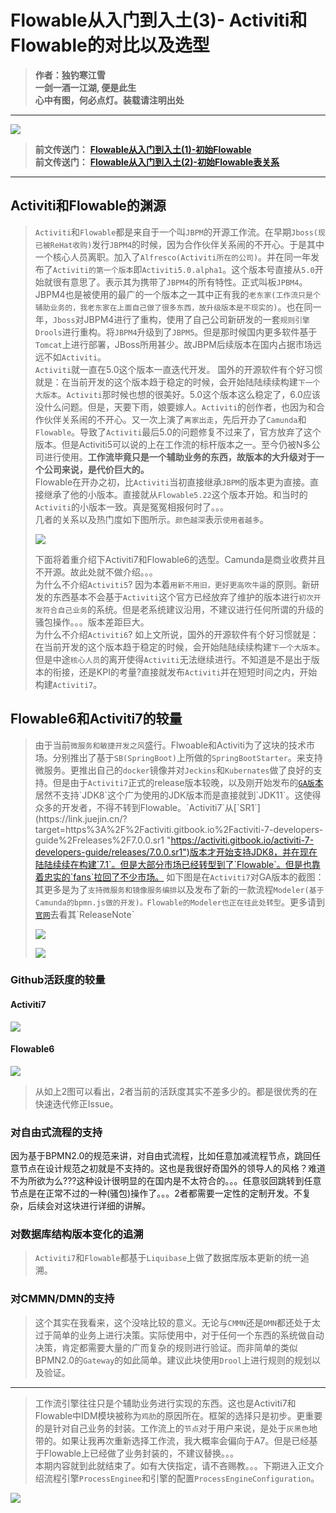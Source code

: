 # Flowable从入门到入土(3)- Activiti和Flowable的对比以及选型
> **作者：独钓寒江雪**  
> **一剑一酒一江湖, 便是此生**  
> **心中有图，何必点灯。装载请注明出处**

* * *

![](https://p1-jj.byteimg.com/tos-cn-i-t2oaga2asx/gold-user-assets/2020/4/21/1719cef703943411~tplv-t2oaga2asx-jj-mark:3024:0:0:0:q75.awebp)

> **前文传送门：** [**Flowable从入门到入土(1)-初始Flowable**](https://juejin.cn/post/6844904098723004423 "https://juejin.cn/post/6844904098723004423")  
> **前文传送门：** [**Flowable从入门到入土(2)-初始Flowable表关系**](https://juejin.cn/post/6844904105282895879 "https://juejin.cn/post/6844904105282895879")

* * *

Activiti和Flowable的渊源
--------------------

> `Activiti`和`Flowable`都是来自于一个叫`JBPM`的开源工作流。在早期`Jboss(现已被ReHat收购)`发行`JBPM4`的时候，因为合作伙伴关系闹的不开心。于是其中一个核心人员离职。加入了`Alfresco(Activiti所在的公司)`。并在同一年发布了`Activiti的第一个版本`即`Activiti5.0.alpha1`。这个版本号直接从`5.0`开始就很有意思了。表示其为携带了`JBPM4`的所有特性。正式叫板`JPBM4`。  
> JBPM4也是被使用的最广的一个版本之一其中正有我的`老东家(工作流只是个辅助业务的，我老东家在上面自己做了很多东西，故升级版本是不现实的)`。也在同一年，`Jboss`对JBPM4进行了重构，使用了自己公司新研发的一套`规则引擎Drools`进行重构。将`JBPM4`升级到了`JBPM5`。但是那时候国内更多软件基于`Tomcat`上进行部署，JBoss所用甚少。故JBPM后续版本在国内占据市场远远不如`Activiti`。  
> `Activiti`就一直在5.0这个版本一直迭代开发。 国外的开源软件有个好习惯就是：在当前开发的这个版本趋于稳定的时候，会开始陆陆续续构建`下一个大版本`。`Activiti`那时候也想的很美好。5.0这个版本这么稳定了，6.0应该没什么问题。但是，天要下雨，娘要嫁人。`Activiti`的创作者，也因为和合作伙伴关系闹的不开心。又一次上演了`离家出走`，先后开办了`Camunda`和`Flowable`。导致了`Activiti`最后5.0的问题修复不过来了，官方放弃了这个版本。但是Activiti5可以说的上在工作流的标杆版本之一。至今仍被N多公司进行使用。**工作流毕竟只是一个辅助业务的东西，故版本的大升级对于一个公司来说，是代价巨大的。**   
> Flowable在开办之初，比`Activiti`当初直接继承`JBPM`的版本更为直接。直接继承了他的小版本。直接就从`Flowable5.22`这个版本开始。和当时的`Activiti`的小版本一致。真是冤冤相报何时了。。。  
> 几者的关系以及热门度如下图所示。`颜色越深`表示`使用者越多`。
> 
> ![](https://p1-jj.byteimg.com/tos-cn-i-t2oaga2asx/gold-user-assets/2020/4/21/1719d6748013455b~tplv-t2oaga2asx-jj-mark:3024:0:0:0:q75.awebp)
> 
> 下面将着重介绍下Activiti7和Flowable6的选型。Camunda是商业收费并且不开源。故此处就不做介绍。。。  
> 为什么不介绍`Activiti5`? 因为本着`用新不用旧，更好更高吹牛逼`的原则。新研发的东西基本不会基于`Activiti`这个官方已经放弃了维护的版本进行`初次开发符合自己业务`的系统。但是老系统建议沿用，不建议进行任何所谓的升级的骚包操作。。。版本差距巨大。  
> 为什么不介绍`Activiti6`? 如上文所说，国外的开源软件有个好习惯就是：在当前开发的这个版本趋于稳定的时候，会开始陆陆续续构建`下一个大版本`。但是中途`核心人员`的离开使得`Activiti`无法继续进行。不知道是不是出于版本的衔接，还是KPI的考量?直接就发布`Activiti`并在短短时间之内，开始构建`Activiti7`。

Flowable6和Activiti7的较量
----------------------

> 由于当前`微服务和敏捷开发之风`盛行。Flwoable和Activiti为了这块的技术市场。分别推出了基于`SB(SpringBoot)`上所做的`SpringBootStarter`。来支持微服务。更推出自己的`docker`镜像并对`Jeckins`和`Kubernates`做了良好的支持。但是由于`Activiti7`正式的release版本较晚，以及刚开始发布的[`GA版`本](https://link.juejin.cn/?target=https%3A%2F%2Factiviti.gitbook.io%2Factiviti-7-developers-guide%2Freleases%2F7.0.0.ga "https://activiti.gitbook.io/activiti-7-developers-guide/releases/7.0.0.ga")居然不支持`JDK8`这个广为使用的JDK版本而是直接就到`JDK11`。这使得众多的开发者，不得不转到Flowable。`Activiti7`从[`SR1`](https://link.juejin.cn/?target=https%3A%2F%2Factiviti.gitbook.io%2Factiviti-7-developers-guide%2Freleases%2F7.0.0.sr1 "https://activiti.gitbook.io/activiti-7-developers-guide/releases/7.0.0.sr1")版本才开始支持JDK8，并在现在陆陆续续在构建`7.1`。但是大部分市场已经转型到了`Flowable`。但是也靠着忠实的`fans`拉回了不少市场。 如下图是在`Activiti7`对GA版本的截图：其更多是为了`支持微服务和镜像服务编排`以及发布了新的一款流程`Modeler(基于Camunda的bpmn.js做的开发)。Flowable的Modeler也正在往此处转型`。更多请到[`官网`](https://link.juejin.cn/?target=https%3A%2F%2Factiviti.gitbook.io%2Factiviti-7-developers-guide%2Freleases%2F7.1.0.m6 "https://activiti.gitbook.io/activiti-7-developers-guide/releases/7.1.0.m6")去看其`ReleaseNote`
> 
> ![](https://p1-jj.byteimg.com/tos-cn-i-t2oaga2asx/gold-user-assets/2020/4/21/1719d37caa867df1~tplv-t2oaga2asx-jj-mark:3024:0:0:0:q75.awebp)
> 
> ![](https://p1-jj.byteimg.com/tos-cn-i-t2oaga2asx/gold-user-assets/2020/4/21/1719d38514bd9b03~tplv-t2oaga2asx-jj-mark:3024:0:0:0:q75.awebp)

### Github活跃度的较量

#### Activiti7

![](https://p1-jj.byteimg.com/tos-cn-i-t2oaga2asx/gold-user-assets/2020/4/21/1719d459670b8905~tplv-t2oaga2asx-jj-mark:3024:0:0:0:q75.awebp)

#### Flowable6

![](https://p1-jj.byteimg.com/tos-cn-i-t2oaga2asx/gold-user-assets/2020/4/21/1719d4229392630e~tplv-t2oaga2asx-jj-mark:3024:0:0:0:q75.awebp)

> 从如上2图可以看出，2者当前的活跃度其实不差多少的。都是很优秀的在快速迭代修正Issue。

### 对自由式流程的支持

因为基于BPMN2.0的规范来讲，对自由式流程，比如任意加减流程节点，跳回任意节点在设计规范之初就是不支持的。这也是我很好奇国外的领导人的风格？难道不为所欲为么???这种设计很明显的在国内是不太符合的。。。任意驳回跳转到任意节点是在正常不过的一种(骚包)操作了。。。2者都需要一定性的定制开发。不复杂，后续会对这块进行详细的讲解。

### 对数据库结构版本变化的追溯

> `Activiti7`和`Flowable`都基于`Liquibase`上做了数据库版本更新的统一追溯。

### 对CMMN/DMN的支持

> 这个其实在我看来，这个没啥比较的意义。无论与`CMMN`还是`DMN`都还处于太过于简单的业务上进行决策。实际使用中，对于任何一个东西的系统做自动决策，肯定都需要大量的广而复杂的规则进行验证。而非简单的类似BPMN2.0的`Gateway`的如此简单。建议此块使用`Drool`上进行规则的规划以及验证。

* * *

> 工作流引擎往往只是个辅助业务进行实现的东西。这也是Activiti7和Flowable中IDM模块被称为`鸡肋`的原因所在。框架的选择只是初步。更重要的是针对自己业务的封装。工作流上的`节点`对于用户来说，是处于`灰黑色`地带的。如果让我再次重新选择工作流，我大概率会偏向于A7。但是已经基于Flowable上已经做了业务封装的，不建议替换。。。  
> 本期内容就到此就结束了。如有大侠指定，请不吝赐教。。。下期进入正文介绍流程引擎`ProcessEnginee`和引擎的配置`ProcessEngineConfiguration`。

![](https://p1-jj.byteimg.com/tos-cn-i-t2oaga2asx/gold-user-assets/2020/4/21/1719d59e2be280c7~tplv-t2oaga2asx-jj-mark:3024:0:0:0:q75.awebp)
